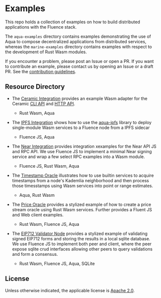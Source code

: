 # Examples

This repo holds a collection of examples on how to build distributed applications with the Fluence stack.

The `aqua-examples` directory contains examples demonstrating the use of Aqua to compose decentralized applications from distributed services, whereas the `marine-examples` directory contains examples with respect to the development of Rust Wasm modules.

If you encounter a problem, please post an Issue or open a PR. If you want to contribute an example, please contact us by opening an Issue or a draft PR. See the [contribution guidelines](https://github.com/fluencelabs/fluence/blob/master/CONTRIBUTING.md).

## Resource Directory

* The [Ceramic Integration](./aqua-examples/aqua-ceramic-integration/) provides an example Wasm adapter for the Ceramic [CLI API](https://developers.ceramic.network/build/cli/api/) and [HTTP API](https://developers.ceramic.network/build/http/api/).
  * Rust Wasm, Aqua

* The [IPFS Integration](./aqua-examples/e/aqua-ipfs-integration) shows how to use the [aqua-ipfs](https://github.com/fluencelabs/aqua-ipfs) library to deploy single-module Wasm services to a Fluence node from a IPFS sidecar
  * Fluence JS, Aqua

* The [Near Integration](./aqua-examples/near-integration/) provides integration xexamples for the Near API JS and RPC API. We use Fluence JS to implement a minimal Near signing service and wrap a few select RPC examples into a Wasm module.
  * Fluence JS, Rust Wasm, Aqua

* The [Timestamp Oracle](./aqua-examples/ts-oracle) illustrates how to use builtin services to  acquire timestamps from a node's Kademlia neighborhood and then process those timesstamps using Wasm services into point or range estimates.
  * Aqua, Rust Wasm

* The [Price Oracle](./aqua-examples/price-oracle) provides a stylized example of how to create a price stream oracle using Rust Wasm services. Further provides a Fluent JS and Web client examples.
  * Rust Wasm, Fluence JS, Aqua
  
* The [EIP712 Validator Node](https://github.com/fluencelabs/eip712-validation-node) provides a stylized example of validating signed EIP712 forms and storing the results in a local sqlite database. We use Fluence JS to implement both peer and client, where the peer expose sqlite crud interfaces allowing other peers to query validations and form a consensus.
  * Rust Wasm, Fluence JS, Aqua, SQLite
  
## License

Unless otherwise indicated, the applicable license is [Apache 2.0](https://github.com/fluencelabs/fluence/blob/master/LICENSE).
